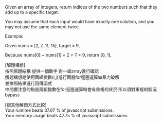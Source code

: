 Given an array of integers, return indices of the two numbers such that they add up to a specific target.

You may assume that each input would have exactly one solution, and you may not use the same element twice.

Example:

Given nums = [2, 7, 11, 15], target = 9,

Because nums[0] + nums[1] = 2 + 7 = 9, return [0, 1].

[解題構想]<br> 
按照原題結構 提供一個數字 對一組array進行確認 <br>
解題構想是使用兩組變數(i,j)進行兩層for迴圈運算做暴力破解 <br>
並依照結果進行回傳函式 <br>
中間要注意的點是兩組變數在for迴圈運算時會有重複的狀況 所以須對重複的狀況bypass

[跟其他解題方式比較]<br>
Your runtime beats 37.07 % of javascript submissions.<br>
Your memory usage beats 47.75 % of javascript submissions.
